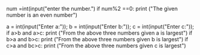 num =int(input("enter the number.")
 if num%2 ==0:
print ("The given number is an even number") 






a = int(input("Enter a:"));
b = int(input("Enter b:"));
c = int(input("Enter c:"));
if a>b and a>c:
print ("From the above three numbers given a is largest")
if b>a and b>c:
print ("From the above three numbers given b is largest")
if c>a and bc>c:
 print ("From the above three numbers given c is largest")  
